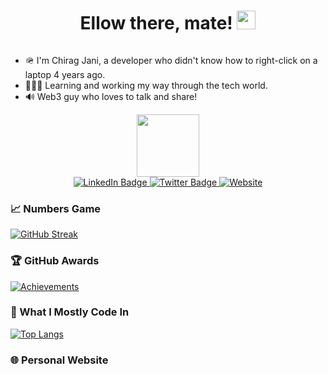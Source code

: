 <h1 align="center">
  Ellow there, mate!
  <img src="https://media.giphy.com/media/hvRJCLFzcasrR4ia7z/giphy.gif" width="30px"/>
</h1>

<p align="center">
  <img src="https://komarev.com/ghpvc/?username=Chirag-Jani&style=flat-square&color=blue" alt=""/>
</p>

- 🪖 I'm Chirag Jani, a developer who didn't know how to right-click on a laptop 4 years ago.
- 🧑🏻‍💻 Learning and working my way through the tech world.
- 🔊 Web3 guy who loves to talk and share!

<div id="header" align="center">
  <img src="https://media.giphy.com/media/M9gbBd9nbDrOTu1Mqx/giphy.gif" width="100"/>
  <div id="badges">
    <a href="https://www.linkedin.com/in/chirag-jani/">
      <img src="https://img.shields.io/badge/LinkedIn-blue?style=for-the-badge&logo=linkedin&logoColor=white" alt="LinkedIn Badge"/>
    </a>
    <a href="https://twitter.com/chiragjani001">
      <img src="https://img.shields.io/badge/Twitter-blue?style=for-the-badge&logo=twitter&logoColor=white" alt="Twitter Badge"/>
    </a>
     <a href="https://chiragjani.in">
      <img src="https://img.shields.io/badge/Twitter-blue?style=for-the-badge&logo=twitter&logoColor=white" alt="Website"/>
    </a>
  </div>
</div>

### :chart_with_upwards_trend: Numbers Game

[![GitHub Streak](http://github-readme-streak-stats.herokuapp.com?user=Chirag-Jani&theme=dark&background=000000)](https://git.io/streak-stats)

### :trophy: GitHub Awards

[![Achievements](https://github-profile-trophy.vercel.app/?username=Chirag-Jani&theme=monokai)](https://github.com/ryo-ma/github-profile-trophy)

### :thinking: What I Mostly Code In

[![Top Langs](https://github-readme-stats.vercel.app/api/top-langs/?username=Chirag-Jani&layout=compact&theme=vision-friendly-dark)](https://github.com/Chirag-Jani/github-readme-stats)

### :globe_with_meridians: Personal Website


